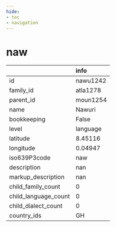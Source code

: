```yaml
---
hide:
- toc
- navigation
---
```

# naw
|                      | info     |
|:---------------------|:---------|
| id                   | nawu1242 |
| family_id            | atla1278 |
| parent_id            | moun1254 |
| name                 | Nawuri   |
| bookkeeping          | False    |
| level                | language |
| latitude             | 8.45116  |
| longitude            | 0.04947  |
| iso639P3code         | naw      |
| description          | nan      |
| markup_description   | nan      |
| child_family_count   | 0        |
| child_language_count | 0        |
| child_dialect_count  | 0        |
| country_ids          | GH       |